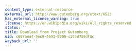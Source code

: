 ```yaml
---
content_type: external-resource
external_url: http://www.gutenberg.org/etext/6523
has_external_license_warning: true
license: https://en.wikipedia.org/wiki/All_rights_reserved
status: ''
title: Download from Project Gutenberg
uid: c087aea4-9ec9-4693-9909-c265d789df8c
wayback_url: ''
---
```

